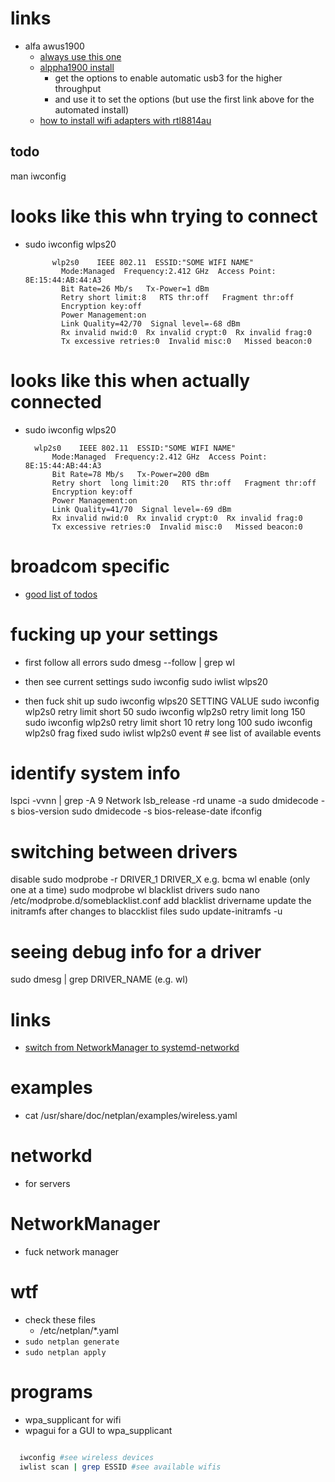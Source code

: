 # links

- alfa awus1900
  - [always use this one](https://github.com/morrownr/8814au.git )
  - [alppha1900 install](https://github.com/aircrack-ng/rtl8814au)
    - get the options to enable automatic usb3 for the higher throughput
    - and use it to set the options (but use the first link above for the automated install)
  - [how to install wifi adapters with rtl8814au](https://miloserdov.org/?p=5493)

## todo

  man iwconfig

# looks like this whn trying to connect

- sudo iwconfig wlps20

  ```
        wlp2s0    IEEE 802.11  ESSID:"SOME WIFI NAME"  
          Mode:Managed  Frequency:2.412 GHz  Access Point: 8E:15:44:AB:44:A3   
          Bit Rate=26 Mb/s   Tx-Power=1 dBm   
          Retry short limit:8   RTS thr:off   Fragment thr:off
          Encryption key:off
          Power Management:on
          Link Quality=42/70  Signal level=-68 dBm  
          Rx invalid nwid:0  Rx invalid crypt:0  Rx invalid frag:0
          Tx excessive retries:0  Invalid misc:0   Missed beacon:0
  ```

# looks like this when actually connected

- sudo iwconfig wlps20

    ```
      wlp2s0    IEEE 802.11  ESSID:"SOME WIFI NAME"  
          Mode:Managed  Frequency:2.412 GHz  Access Point: 8E:15:44:AB:44:A3   
          Bit Rate=78 Mb/s   Tx-Power=200 dBm   
          Retry short  long limit:20   RTS thr:off   Fragment thr:off
          Encryption key:off
          Power Management:on
          Link Quality=41/70  Signal level=-69 dBm  
          Rx invalid nwid:0  Rx invalid crypt:0  Rx invalid frag:0
          Tx excessive retries:0  Invalid misc:0   Missed beacon:0
    ```

# broadcom specific

- [good list of todos](https://askubuntu.com/questions/55868/installing-broadcom-wireless-drivers)

# fucking up your settings

- first follow all errors
    sudo dmesg --follow | grep wl

- then see current settings
    sudo iwconfig
    sudo iwlist wlps20

- then fuck shit up
    sudo iwconfig wlps20 SETTING VALUE
      sudo iwconfig wlp2s0 retry limit short 50
      sudo iwconfig wlp2s0 retry limit long 150
      sudo iwconfig wlp2s0 retry limit short 10 retry long 100
      sudo iwconfig wlp2s0 frag fixed
      sudo iwlist wlp2s0 event # see list of available events

# identify system info

  lspci -vvnn | grep -A 9 Network
  lsb_release -rd
  uname -a
  sudo dmidecode -s bios-version
  sudo dmidecode -s bios-release-date
  ifconfig
  
# switching between drivers

  disable
    sudo modprobe -r DRIVER_1 DRIVER_X
      e.g. bcma wl
  enable (only one at a time)
    sudo modprobe wl
  blacklist drivers
    sudo nano /etc/modprobe.d/someblacklist.conf
    add
      blacklist drivername
    update the initramfs after changes to blaccklist files
      sudo update-initramfs -u

# seeing debug info for a driver

  sudo dmesg | grep DRIVER_NAME (e.g. wl)

# links

- [switch from NetworkManager to systemd-networkd](http://xmodulo.com/switch-from-networkmanager-to-systemd-networkd.html)

# examples

- cat /usr/share/doc/netplan/examples/wireless.yaml

# networkd

- for servers

# NetworkManager

- fuck network manager

# wtf

- check these files
  - /etc/netplan/*.yaml
- `sudo netplan generate`
- `sudo netplan apply`

# programs

- wpa_supplicant for wifi
- wpagui for a GUI to wpa_supplicant

```sh

  iwconfig #see wireless devices
  iwlist scan | grep ESSID #see available wifis

```

